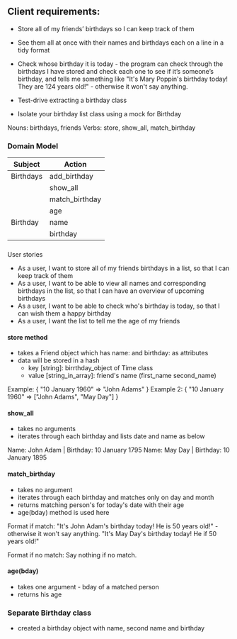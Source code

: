 ## Client requirements:

- Store all of my friends’ birthdays so I can keep track of them

- See them all at once with their names and birthdays each on a line in a tidy format

- Check whose birthday it is today - the program can check through the birthdays I have stored and check each one to see if it’s someone’s birthday, and tells me something like "It's Mary Poppin's birthday today! They are 124 years old!" - otherwise it won't say anything.

- Test-drive extracting a birthday class

- Isolate your birthday list class using a mock for Birthday

Nouns: birthdays, friends
Verbs: store, show_all, match_birthday

### Domain Model

| Subject   | Action         |
| --------- | -------------- |
| Birthdays | add_birthday   |
|           | show_all       |
|           | match_birthday |
|           | age            |
| Birthday  | name           |
|           | birthday       |

###

User stories

- As a user, I want to store all of my friends birthdays in a list, so that I can keep track of them
- As a user, I want to be able to view all names and corresponding birthdays in the list, so that I can have an overview of upcoming birthdays
- As a user, I want to be able to check who's birthday is today, so that I can wish them a happy birthday
- As a user, I want the list to tell me the age of my friends

#### store method

- takes a Friend object which has name: and birthday: as attributes
- data will be stored in a hash
  - key [string]: birrthday_object of Time class
  - value [string_in_array]: friend's name (first_name second_name)

Example: { "10 January 1960" => "John Adams" }
Example 2: {
"10 January 1960" => ["John Adams", "May Day"]
}

#### show_all

- takes no arguments
- iterates through each birthday and lists date and name as below

Name: John Adam | Birthday: 10 January 1795
Name: May Day | Birthday: 10 January 1895

#### match_birthday

- takes no argument
- iterates through each birthday and matches only on day and month
- returns matching person's for today's date with their age
- age(bday) method is used here

Format if match:
"It's John Adam's birthday today! He is 50 years old!" - otherwise it won't say anything.
"It's May Day's birthday today! He if 50 years old!"

Format if no match:
Say nothing if no match.

#### age(bday)

- takes one argument - bday of a matched person
- returns his age

### Separate Birthday class

- created a birthday object with name, second name and birthday
